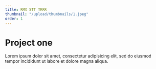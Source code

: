 ```yaml
---
title: RMX STT TRRR
thumbnail: "/upload/thumbnails/1.jpeg"
order: 1
---
```

# Project one

Lorem ipsum dolor sit amet, consectetur adipisicing elit, sed do eiusmod tempor incididunt ut labore et dolore magna aliqua.

<img :src="$withBase('/upload/1.jpeg')" >